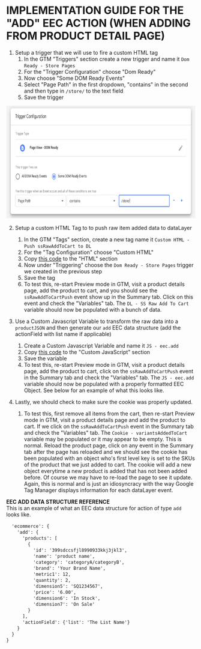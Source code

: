 # IMPLEMENTATION GUIDE FOR THE "ADD" EEC ACTION (WHEN ADDING FROM PRODUCT DETAIL PAGE)

1. Setup a trigger that we will use to fire a custom HTML tag
    1. In the GTM "Triggers" section create a new trigger and name it `Dom Ready - Store Pages`
    2. For the "Trigger Configuration" choose "Dom Ready"
    3. Now choose "Some DOM Ready Events"
    4. Select "Page Path" in the first dropdown, "contains" in the second and then type in `/store/` to the text field
    5. Save the trigger

  <img src="../../media/tutorial_images/05_Main_Implementation/01--Add--Trigger--DomReady.png" height=300>


2. Setup a custom HTML Tag to to push raw item added data to dataLayer
    1. In the GTM "Tags" section, create a new tag name it `Custom HTML - Push ssRawAddToCart to DL`
    2. For the "Tag Configuration" choose "Custom HTML"
    3. Copy [this code][01_datalayer_push_code] to the "HTML" section
    4. Now under "Triggering" choose the `Dom Ready - Store Pages` trigger we created in the previous step
    5. Save the tag
    6. To test this, re-start Preview mode in GTM, visit a product details page, add the product to cart, and you should see the `ssRawAddToCartPush` event show up in the Summary tab. Click on this event and check the "Variables" tab. The `DL - SS Raw Add To Cart` variable should now be populated with a bunch of data.


3. Use a Custom Javascript Variable to transform the raw data into a `productJSON` and then generate our `add` EEC data structure (add the actionField with list name if applicable)
    1. Create a Custom Javascript Variable and name it `JS - eec.add`
    2. Copy [this code][02_eec_object_creation_code] to the "Custom JavaScript" section
    3. Save the variable
    4. To test this, re-start Preview mode in GTM, visit a product details page, add the product to cart, click on the `ssRawAddToCartPush` event in the Summary tab and check the "Variables" tab. The `JS - eec.add` variable should now be populated with a properly formatted EEC Object. See below for an example of what this looks like.


4. Lastly, we should check to make sure the cookie was properly updated.
    1. To test this, first remove all items from the cart, then re-start Preview mode in GTM, visit a product details page and add the product to cart. If we click on the `ssRawAddToCartPush` event in the Summary tab and check the "Variables" tab. The `Cookie - variantsAddedToCart` variable may be populated or it may appear to be empty. This is normal. Reload the product page, click on any event in the Summary tab after the page has reloaded and we should see the cookie has been populated with an object who's first level key is set to the SKUs of the product that we just added to cart. The cookie will add a new object everytime a new product is added that has not been added before.
    Of course we may have to re-load the page to see it update. Again, this is normal and is just an idiosyncracy with the way Google Tag Manager displays information for each dataLayer event.


**EEC ADD DATA STRUCTURE REFERENCE**<br/>
This is an example of what an EEC data structure for action of type `add` looks like.

```{
  'ecommerce': {
    'add': {
      'products': [
        {
          'id': '399sdccsfjl8990933kkj3jkl3',
          'name': 'product name',
          'category': 'categoryA/categoryB',
          'brand': 'Your Brand Name',
          'metric1': 12,
          'quantity': 2,
          'dimension5': 'SQ1234567',
          'price': '6.00',
          'dimension6': 'In Stock',
          'dimension7': 'On Sale'
        }
      ],
      'actionField': {'list': 'The List Name'}
    }
  }
}
```


[01_datalayer_push_code]: ./01_gtm_rawAddToCartPush.html
[02_eec_object_creation_code]: ./02_gtm_eecAddObj.js



<!-- 
<script>
var productJSON = {
    'productId': newlyAdded.itemId,
    'productName': newlyAdded.title,
    'productCategory': variantAdded.optionValues[0].value,
    'variants':
    [{
        'sku': variantAdded.sku,
        'price': variantPrice.toFixed(2),
        'unlimited': variantAdded.unlimited,
        'qtyInStock': variantAdded.qtyInStock, // can be 0 if unlimited is true
        'onSale': variantAdded.onSale
    }]
}
</script>
 -->